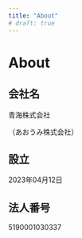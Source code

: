```yaml
---
title: "About"
# draft: true
---
```

# About

## 会社名

青海株式会社

（あおうみ株式会社）

## 設立

2023年04月12日

## 法人番号

5190001030337
